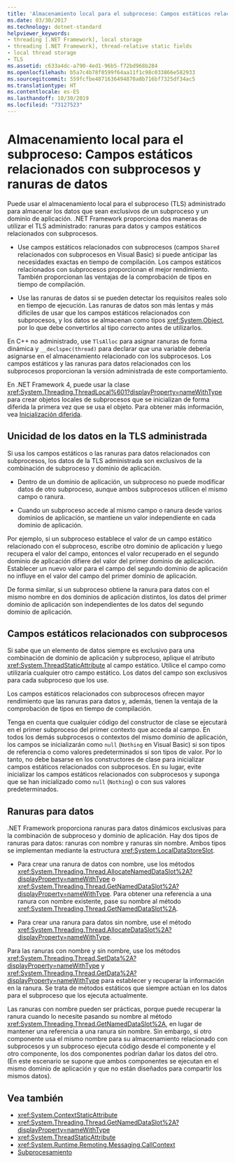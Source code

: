 ```yaml
---
title: 'Almacenamiento local para el subproceso: Campos estáticos relacionados con subprocesos y ranuras de datos'
ms.date: 03/30/2017
ms.technology: dotnet-standard
helpviewer_keywords:
- threading [.NET Framework], local storage
- threading [.NET Framework], thread-relative static fields
- local thread storage
- TLS
ms.assetid: c633a4dc-a790-4ed1-96b5-f72bd968b284
ms.openlocfilehash: b5a7c4b78f8599f64aa11f1c98c033866e582933
ms.sourcegitcommit: 559fcfbe4871636494870a8b716bf7325df34ac5
ms.translationtype: HT
ms.contentlocale: es-ES
ms.lasthandoff: 10/30/2019
ms.locfileid: "73127523"
---
```

# <a name="thread-local-storage-thread-relative-static-fields-and-data-slots"></a>Almacenamiento local para el subproceso: Campos estáticos relacionados con subprocesos y ranuras de datos
Puede usar el almacenamiento local para el subproceso (TLS) administrado para almacenar los datos que sean exclusivos de un subproceso y un dominio de aplicación. .NET Framework proporciona dos maneras de utilizar el TLS administrado: ranuras para datos y campos estáticos relacionados con subprocesos.  
  
- Use campos estáticos relacionados con subprocesos (campos `Shared` relacionados con subprocesos en Visual Basic) si puede anticipar las necesidades exactas en tiempo de compilación. Los campos estáticos relacionados con subprocesos proporcionan el mejor rendimiento. También proporcionan las ventajas de la comprobación de tipos en tiempo de compilación.  
  
- Use las ranuras de datos si se pueden detectar los requisitos reales solo en tiempo de ejecución. Las ranuras de datos son más lentas y más difíciles de usar que los campos estáticos relacionados con subprocesos, y los datos se almacenan como tipos <xref:System.Object>, por lo que debe convertirlos al tipo correcto antes de utilizarlos.  
  
 En C++ no administrado, use `TlsAlloc` para asignar ranuras de forma dinámica y `__declspec(thread)` para declarar que una variable debería asignarse en el almacenamiento relacionado con los subprocesos. Los campos estáticos y las ranuras para datos relacionados con los subprocesos proporcionan la versión administrada de este comportamiento.  
  
 En .NET Framework 4, puede usar la clase <xref:System.Threading.ThreadLocal%601?displayProperty=nameWithType> para crear objetos locales de subprocesos que se inicializan de forma diferida la primera vez que se usa el objeto. Para obtener más información, vea [Inicialización diferida](../../../docs/framework/performance/lazy-initialization.md).  
  
## <a name="uniqueness-of-data-in-managed-tls"></a>Unicidad de los datos en la TLS administrada  
 Si usa los campos estáticos o las ranuras para datos relacionados con subprocesos, los datos de la TLS administrada son exclusivos de la combinación de subproceso y dominio de aplicación.  
  
- Dentro de un dominio de aplicación, un subproceso no puede modificar datos de otro subproceso, aunque ambos subprocesos utilicen el mismo campo o ranura.  
  
- Cuando un subproceso accede al mismo campo o ranura desde varios dominios de aplicación, se mantiene un valor independiente en cada dominio de aplicación.  
  
 Por ejemplo, si un subproceso establece el valor de un campo estático relacionado con el subproceso, escribe otro dominio de aplicación y luego recupera el valor del campo, entonces el valor recuperado en el segundo dominio de aplicación difiere del valor del primer dominio de aplicación. Establecer un nuevo valor para el campo del segundo dominio de aplicación no influye en el valor del campo del primer dominio de aplicación.  
  
 De forma similar, si un subproceso obtiene la ranura para datos con el mismo nombre en dos dominios de aplicación distintos, los datos del primer dominio de aplicación son independientes de los datos del segundo dominio de aplicación.  
  
## <a name="thread-relative-static-fields"></a>Campos estáticos relacionados con subprocesos  
 Si sabe que un elemento de datos siempre es exclusivo para una combinación de dominio de aplicación y subproceso, aplique el atributo <xref:System.ThreadStaticAttribute> al campo estático. Utilice el campo como utilizaría cualquier otro campo estático. Los datos del campo son exclusivos para cada subproceso que los use.  
  
 Los campos estáticos relacionados con subprocesos ofrecen mayor rendimiento que las ranuras para datos y, además, tienen la ventaja de la comprobación de tipos en tiempo de compilación.  
  
 Tenga en cuenta que cualquier código del constructor de clase se ejecutará en el primer subproceso del primer contexto que acceda al campo. En todos los demás subprocesos o contextos del mismo dominio de aplicación, los campos se inicializarán como `null` (`Nothing` en Visual Basic) si son tipos de referencia o como valores predeterminados si son tipos de valor. Por lo tanto, no debe basarse en los constructores de clase para inicializar campos estáticos relacionados con subprocesos. En su lugar, evite inicializar los campos estáticos relacionados con subprocesos y suponga que se han inicializado como `null` (`Nothing`) o con sus valores predeterminados.  
  
## <a name="data-slots"></a>Ranuras para datos  
 .NET Framework proporciona ranuras para datos dinámicos exclusivas para la combinación de subproceso y dominio de aplicación. Hay dos tipos de ranuras para datos: ranuras con nombre y ranuras sin nombre. Ambos tipos se implementan mediante la estructura <xref:System.LocalDataStoreSlot>.  
  
- Para crear una ranura de datos con nombre, use los métodos <xref:System.Threading.Thread.AllocateNamedDataSlot%2A?displayProperty=nameWithType> o <xref:System.Threading.Thread.GetNamedDataSlot%2A?displayProperty=nameWithType>. Para obtener una referencia a una ranura con nombre existente, pase su nombre al método <xref:System.Threading.Thread.GetNamedDataSlot%2A>.  
  
- Para crear una ranura para datos sin nombre, use el método <xref:System.Threading.Thread.AllocateDataSlot%2A?displayProperty=nameWithType>.  
  
 Para las ranuras con nombre y sin nombre, use los métodos <xref:System.Threading.Thread.SetData%2A?displayProperty=nameWithType> y <xref:System.Threading.Thread.GetData%2A?displayProperty=nameWithType> para establecer y recuperar la información en la ranura. Se trata de métodos estáticos que siempre actúan en los datos para el subproceso que los ejecuta actualmente.  
  
 Las ranuras con nombre pueden ser prácticas, porque puede recuperar la ranura cuando lo necesite pasando su nombre al método <xref:System.Threading.Thread.GetNamedDataSlot%2A>, en lugar de mantener una referencia a una ranura sin nombre. Sin embargo, si otro componente usa el mismo nombre para su almacenamiento relacionado con subprocesos y un subproceso ejecuta código desde el componente y el otro componente, los dos componentes podrían dañar los datos del otro. (En este escenario se supone que ambos componentes se ejecutan en el mismo dominio de aplicación y que no están diseñados para compartir los mismos datos).  
  
## <a name="see-also"></a>Vea también

- <xref:System.ContextStaticAttribute>
- <xref:System.Threading.Thread.GetNamedDataSlot%2A?displayProperty=nameWithType>
- <xref:System.ThreadStaticAttribute>
- <xref:System.Runtime.Remoting.Messaging.CallContext>
- [Subprocesamiento](../../../docs/standard/threading/index.md)
